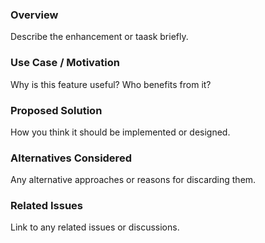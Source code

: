 ### Overview
Describe the enhancement or taask briefly.

### Use Case / Motivation
Why is this feature useful? Who benefits from it?

### Proposed Solution
How you think it should be implemented or designed.

### Alternatives Considered
Any alternative approaches or reasons for discarding them.

### Related Issues
Link to any related issues or discussions.
